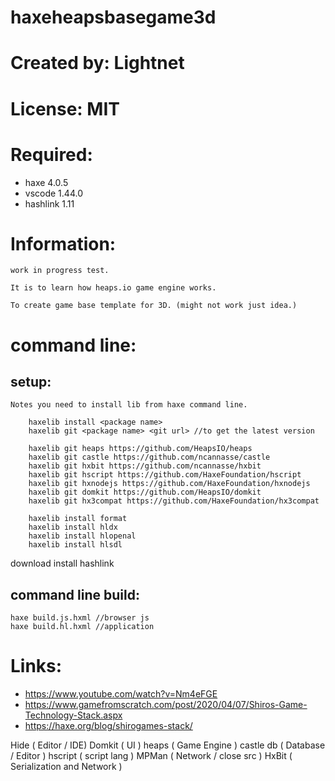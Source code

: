 # haxeheapsbasegame3d

# Created by: Lightnet

# License: MIT

# Required:
 * haxe 4.0.5
 * vscode 1.44.0
 * hashlink 1.11

# Information:
    work in progress test.

    It is to learn how heaps.io game engine works.

    To create game base template for 3D. (might not work just idea.)

# command line:

## setup:
    Notes you need to install lib from haxe command line.
```
    haxelib install <package name>
	haxelib git <package name> <git url> //to get the latest version
```

```
    haxelib git heaps https://github.com/HeapsIO/heaps
	haxelib git castle https://github.com/ncannasse/castle
	haxelib git hxbit https://github.com/ncannasse/hxbit
	haxelib git hscript https://github.com/HaxeFoundation/hscript
	haxelib git hxnodejs https://github.com/HaxeFoundation/hxnodejs
	haxelib git domkit https://github.com/HeapsIO/domkit
	haxelib git hx3compat https://github.com/HaxeFoundation/hx3compat
	
    haxelib install format
    haxelib install hldx
    haxelib install hlopenal
    haxelib install hlsdl
```

 download install hashlink

## command line build:
```
haxe build.js.hxml //browser js
haxe build.hl.hxml //application
```
# Links:
 * https://www.youtube.com/watch?v=Nm4eFGE
* https://www.gamefromscratch.com/post/2020/04/07/Shiros-Game-Technology-Stack.aspx
* https://haxe.org/blog/shirogames-stack/

Hide ( Editor / IDE)
Domkit ( UI )
heaps ( Game Engine )
castle db ( Database / Editor )
hscript ( script lang )
MPMan ( Network / close src )
HxBit ( Serialization and Network )
